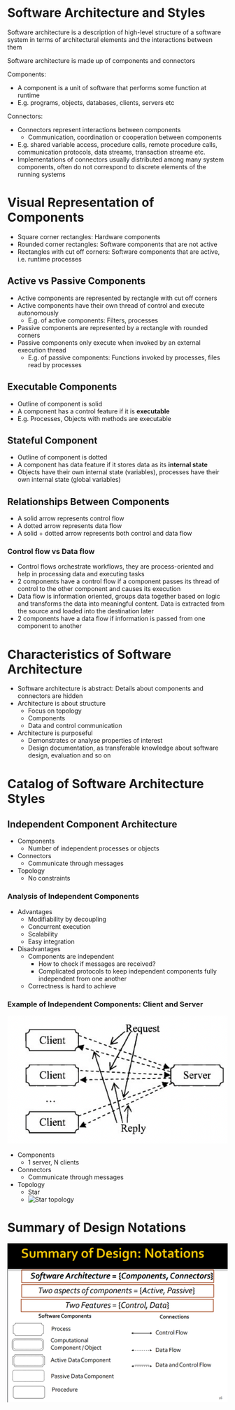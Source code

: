 # Software Architecture and Styles

Software architecture is a description of high-level structure of a software system in terms of architectural elements and the interactions between them

Software architecture is made up of components and connectors

Components:

- A component is a unit of software that performs some function at runtime
- E.g. programs, objects, databases, clients, servers etc

Connectors:

- Connectors represent interactions between components
  - Communication, coordination or cooperation between components
- E.g. shared variable access, procedure calls, remote procedure calls, communication protocols, data streams, transaction streame etc.
- Implementations of connectors usually distributed among many system components, often do not correspond to discrete elements of the running systems

# Visual Representation of Components

- Square corner rectangles: Hardware components
- Rounded corner rectangles: Software components that are not active
- Rectangles with cut off corners: Software components that are active, i.e. runtime processes

## Active vs Passive Components

- Active components are represented by rectangle with cut off corners
- Active components have their own thread of control and execute autonomously
  - E.g. of active components: Filters, processes
- Passive components are represented by a rectangle with rounded corners
- Passive components only execute when invoked by an external execution thread
  - E.g. of passive components: Functions invoked by processes, files read by processes

## Executable Components

- Outline of component is solid
- A component has a control feature if it is **executable**
- E.g. Processes, Objects with methods are executable

## Stateful Component

- Outline of component is dotted
- A component has data feature if it stores data as its **internal state**
- Objects have their own internal state (variables), processes have their own internal state (global variables)

## Relationships Between Components

- A solid arrow represents control flow
- A dotted arrow represents data flow
- A solid + dotted arrow represents both control and data flow

### Control flow vs Data flow

- Control flows orchestrate workflows, they are process-oriented and help in processing data and executing tasks
- 2 components have a control flow if a component passes its thread of control to the other component and causes its execution
- Data flow is information oriented, groups data together based on logic and transforms the data into meaningful content. Data is extracted from the source and loaded into the destination later
- 2 components have a data flow if information is passed from one component to another

# Characteristics of Software Architecture

- Software architecture is abstract: Details about components and connectors are hidden
- Architecture is about structure
  - Focus on topology
  - Components
  - Data and control communication
- Architecture is purposeful
  - Demonstrates or analyse properties of interest
  - Design documentation, as transferable knowledge about software design, evaluation and so on

# Catalog of Software Architecture Styles

## Independent Component Architecture

- Components
  - Number of independent processes or objects
- Connectors
  - Communicate through messages
- Topology
  - No constraints

### Analysis of Independent Components

- Advantages
  - Modifiability by decoupling
  - Concurrent execution
  - Scalability
  - Easy integration
- Disadvantages
  - Components are independent
    - How to check if messages are received?
    - Complicated protocols to keep independent components fully independent from one another
  - Correctness is hard to achieve

### Example of Independent Components: Client and Server

![Client server architecture](../../../public/client-server-architecture.png)

- Components
  - 1 server, N clients
- Connectors
  - Communicate through messages
- Topology
  - Star
  - ![Star topology](https://ars.els-cdn.com/content/image/3-s2.0-B9780128024379000059-f05-17-9780128024379.jpg)

# Summary of Design Notations

![Summary of design notations](../../../public/summary-of-design-notations.png)
